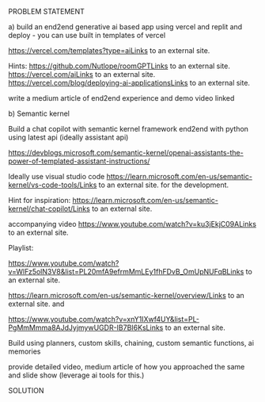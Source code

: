 PROBLEM STATEMENT 

a) build an end2end generative ai based app using vercel and replit and deploy - you can use built in templates of vercel

https://vercel.com/templates?type=aiLinks to an external site.

Hints: https://github.com/Nutlope/roomGPTLinks to an external site. https://vercel.com/aiLinks to an external site. https://vercel.com/blog/deploying-ai-applicationsLinks to an external site.

write a medium article of end2end experience and demo video linked

 

b) Semantic kernel 

Build a chat copilot with semantic kernel framework end2end with python using latest api (ideally assistant api)

https://devblogs.microsoft.com/semantic-kernel/openai-assistants-the-power-of-templated-assistant-instructions/

Ideally use visual studio code https://learn.microsoft.com/en-us/semantic-kernel/vs-code-tools/Links to an external site. for the development.

Hint for inspiration: https://learn.microsoft.com/en-us/semantic-kernel/chat-copilot/Links to an external site.

accompanying video
https://www.youtube.com/watch?v=ku3jEkjC09ALinks to an external site.


Playlist:

https://www.youtube.com/watch?v=WlFz5olN3V8&list=PL20mfA9efrmMmLEy1fhFDvB_OmUpNUFqBLinks to an external site.


 

https://learn.microsoft.com/en-us/semantic-kernel/overview/Links to an external site. and 

https://www.youtube.com/watch?v=xnY1IXwf4UY&list=PL-PgMmMmma8AJdJyjmywUGDR-IB7BI6KsLinks to an external site.

 

Build using planners, custom skills, chaining, custom semantic functions, ai memories 

 

provide detailed video, medium article of how you approached the same and slide show (leverage ai tools for this.)


SOLUTION 

